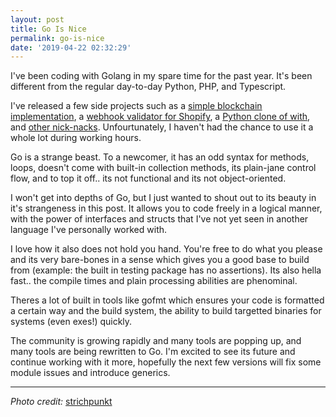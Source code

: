 ```yaml
---
layout: post
title: Go Is Nice
permalink: go-is-nice
date: '2019-04-22 02:32:29'
---
```


I've been coding with Golang in my spare time for the past year. It's been different from the regular day-to-day Python, PHP, and Typescript.

I've released a few side projects such as a [simple blockchain implementation](https://github.com/osiset/gochain), a [webhook validator for Shopify](https://github.com/osiset/http_shopify_webhook), a [Python clone of with](https://github.com/osiset/gowith), and [other nick-nacks](https://github.com/osiset/swf). Unfourtunately, I haven't had the chance to use it a whole lot during working hours.

Go is a strange beast. To a newcomer, it has an odd syntax for methods, loops, doesn't come with built-in collection methods, its plain-jane control flow, and to top it off.. its not functional and its not object-oriented.

I won't get into depths of Go, but I just wanted to shout out to its beauty in it's strangeness in this post. It allows you to code freely in a logical manner, with the power of interfaces and structs that I've not yet seen in another language I've personally worked with.

I love how it also does not hold you hand. You're free to do what you please and its very bare-bones in a sense which gives you a good base to build from (example: the built in testing package has no assertions). Its also hella fast.. the compile times and plain processing abilities are phenominal.

Theres a lot of built in tools like gofmt which ensures your code is formatted a certain way and the build system, the ability to build targetted binaries for systems (even exes!) quickly.

The community is growing rapidly and many tools are popping up, and many tools are being rewritten to Go. I'm excited to see its future and continue working with it more, hopefully the next few versions will fix some module issues and introduce generics.

* * *

_Photo credit:_ [strichpunkt](https://pixabay.com/photos/gophers-eat-enjoy-zoo-3059080/)

